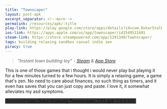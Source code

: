 ```yaml
---
title: "Townscaper"
layout: post-apk
excerpt_separator: <!--more-->
permalink: /resources/apk/:title
play-link: https://play.google.com/store/apps/details?id=com.OskarStalberg.Townscaper
ios-link: https://apps.apple.com/us/app/townscaper/id1549531491
steam-link: https://store.steampowered.com/app/1291340/Townscaper/
tags: building relaxing sandbox casual indie zen
piracy: true
---
```


> _"Instant town building toy" - <a href="https://store.steampowered.com/app/1291340/Townscaper/" target="_blank">Steam</a> & <a href="https://apps.apple.com/us/app/townscaper/id1549531491" target="_blank">App Store</a>_

This is one of those games that i thought i would never play but playing it for a few minutes turned to a few hours. It is simply a relaxing game, a game that's zen. No need to care about finances, no such thing as timers, and it even has saves that you can just copy and paste. I love it, it somewhat alleviates my asd symptoms.

<div class="text-center">
    <a class="btn btn-dark btn-block w-100" onclick='apk("com.OskarStalberg.Townscaper_1.01.apk")' target="_blank" style="text-decoration: none; background-color: #333;"> Download <b>com.OskarStalberg.Townscaper_1.01.apk</b> (29.9 MB)</a>
</div>
